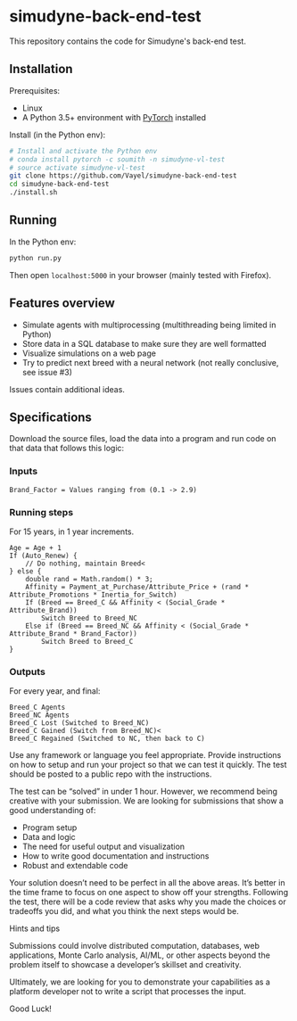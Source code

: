 # simudyne-back-end-test

This repository contains the code for Simudyne's back-end test.

## Installation

Prerequisites:

* Linux
* A Python 3.5+ environment with [PyTorch](http://pytorch.org/) installed

Install (in the Python env):

```bash
# Install and activate the Python env
# conda install pytorch -c soumith -n simudyne-vl-test
# source activate simudyne-vl-test
git clone https://github.com/Vayel/simudyne-back-end-test
cd simudyne-back-end-test
./install.sh
```

## Running

In the Python env:

```bash
python run.py
```

Then open `localhost:5000` in your browser (mainly tested with Firefox).

## Features overview

* Simulate agents with multiprocessing (multithreading being limited in Python)
* Store data in a SQL database to make sure they are well formatted
* Visualize simulations on a web page
* Try to predict next breed with a neural network (not really conclusive, see issue #3)

Issues contain additional ideas.

## Specifications

Download the source files, load the data into a program and run code on that data that follows this logic:

### Inputs

```
Brand_Factor = Values ranging from (0.1 -> 2.9)
```

### Running steps

For 15 years, in 1 year increments.

```
Age = Age + 1
If (Auto_Renew) { 
    // Do nothing, maintain Breed<
} else {
    double rand = Math.random() * 3;
    Affinity = Payment_at_Purchase/Attribute_Price + (rand * Attribute_Promotions * Inertia_for_Switch)
    If (Breed == Breed_C && Affinity < (Social_Grade * Attribute_Brand))
        Switch Breed to Breed_NC
    Else if (Breed == Breed_NC && Affinity < (Social_Grade * Attribute_Brand * Brand_Factor))
        Switch Breed to Breed_C
}
```

### Outputs

For every year, and final:

```
Breed_C Agents
Breed_NC Agents
Breed_C Lost (Switched to Breed_NC)
Breed_C Gained (Switch from Breed_NC)<
Breed_C Regained (Switched to NC, then back to C)
```

Use any framework or language you feel appropriate. Provide instructions on how to setup and run your project so that we can test it quickly. The test should be posted to a public repo with the instructions.

The test can be “solved” in under 1 hour. However, we recommend being creative with your submission. We are looking for submissions that show a good understanding of:

* Program setup
* Data and logic
* The need for useful output and visualization
* How to write good documentation and instructions
* Robust and extendable code

Your solution doesn’t need to be perfect in all the above areas. It’s better in the time frame to focus on one aspect to show off your strengths. Following the test, there will be a code review that asks why you made the choices or tradeoffs you did, and what you think the next steps would be.

Hints and tips

Submissions could involve distributed computation, databases, web applications, Monte Carlo analysis, AI/ML, or other aspects beyond the problem itself to showcase a developer’s skillset and creativity.

Ultimately, we are looking for you to demonstrate your capabilities as a platform developer not to write a script that processes the input.

Good Luck!
